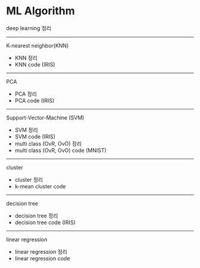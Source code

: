 # ML Algorithm

deep learning 정리

---

K-nearest neighbor(KNN)
- KNN 정리
- KNN code (IRIS)

---

PCA
- PCA 정리
- PCA code (IRIS)

---

Support-Vector-Machine (SVM)
- SVM 정리
- SVM code (IRIS)
- multi class (OvR, OvO) 정리
- multi class (OvR, OvO) code (MNIST)

---

cluster
- cluster 정리
- k-mean cluster code

---
decision tree
- decision tree 정리
- decision tree code (IRIS)

---

linear regression
- linear regression 정리
- linear regression code
